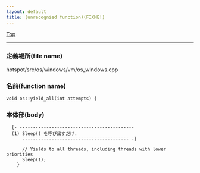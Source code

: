 ```yaml
---
layout: default
title: (unrecognied function)(FIXME!)
---
```

[Top](../index.html)

--- 
### 定義場所(file name)
hotspot/src/os/windows/vm/os_windows.cpp

### 名前(function name)
```
void os::yield_all(int attempts) {
```

### 本体部(body)
```
  {- -------------------------------------------
  (1) Sleep() を呼び出すだけ.
      ---------------------------------------- -}

	  // Yields to all threads, including threads with lower priorities
	  Sleep(1);
	}
	
```


